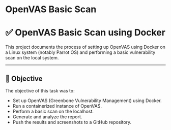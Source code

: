 # OpenVAS Basic Scan
# ✅ OpenVAS Basic Scan using Docker

This project documents the process of setting up OpenVAS using Docker on a Linux system (notably Parrot OS) and performing a basic vulnerability scan on the local system.

---

## 📌 Objective

The objective of this task was to:
- Set up OpenVAS (Greenbone Vulnerability Management) using Docker.
- Run a containerized instance of OpenVAS.
- Perform a basic scan on the localhost.
- Generate and analyze the report.
- Push the results and screenshots to a GitHub repository.





